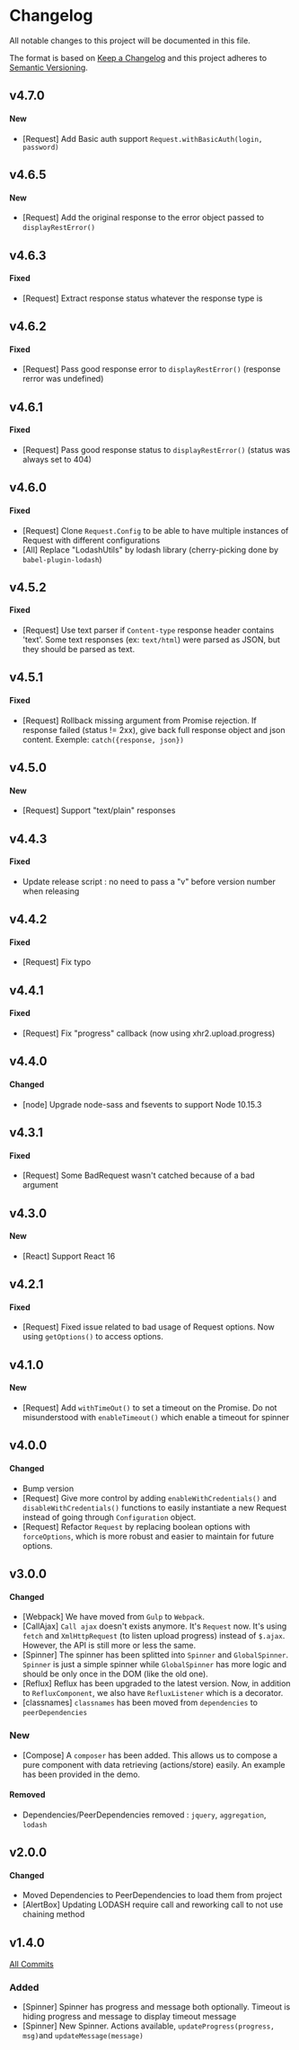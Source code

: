 # Changelog
All notable changes to this project will be documented in this file.

The format is based on [Keep a Changelog](http://keepachangelog.com/) 
and this project adheres to [Semantic Versioning](http://semver.org/).

## v4.7.0
#### New
- [Request] Add Basic auth support `Request.withBasicAuth(login, password)`

## v4.6.5
#### New
- [Request] Add the original response to the error object passed to `displayRestError()`

## v4.6.3
#### Fixed
- [Request] Extract response status whatever the response type is

## v4.6.2
#### Fixed
- [Request] Pass good response error to `displayRestError()` (response rerror was undefined) 

## v4.6.1
#### Fixed
- [Request] Pass good response status to `displayRestError()` (status was always set to 404)

## v4.6.0
#### Fixed
- [Request] Clone `Request.Config` to be able to have multiple instances of Request with different configurations
- [All] Replace "LodashUtils" by lodash library (cherry-picking done by `babel-plugin-lodash`) 

## v4.5.2
#### Fixed
- [Request] Use text parser if `Content-type` response header contains 'text'.
Some text responses (ex: `text/html`) were parsed as JSON, but they should be parsed as text.

## v4.5.1
#### Fixed
- [Request] Rollback missing argument from Promise rejection.
If response failed (status != 2xx), give back full response object and json content. Exemple: `catch({response, json})`

## v4.5.0
#### New
- [Request] Support "text/plain" responses

## v4.4.3
#### Fixed
- Update release script : no need to pass a "v" before version number when releasing

## v4.4.2
#### Fixed
- [Request] Fix typo

## v4.4.1
#### Fixed
- [Request] Fix "progress" callback (now using xhr2.upload.progress)

## v4.4.0
#### Changed
- [node] Upgrade node-sass and fsevents to support Node 10.15.3

## v4.3.1
#### Fixed
 - [Request] Some BadRequest wasn't catched because of a bad argument
 
## v4.3.0
#### New
 - [React] Support React 16

## v4.2.1
#### Fixed
 - [Request] Fixed issue related to bad usage of Request options. Now using `getOptions()` to access options.

## v4.1.0
#### New
 - [Request] Add `withTimeOut()` to set a timeout on the Promise. Do not misunderstood with `enableTimeout()` which enable a timeout for spinner 


## v4.0.0
#### Changed
 - Bump version
 - [Request] Give more control by adding `enableWithCredentials()` and `disableWithCredentials()` functions to easily instantiate a new Request instead of going through `Configuration` object. 
 - [Request] Refactor `Request` by replacing boolean options with `forceOptions`, which is more robust and easier to maintain for future options. 
 

## v3.0.0
#### Changed
 - [Webpack] We have moved from `Gulp` to `Webpack`.
 - [CallAjax] `Call ajax` doesn't exists anymore. It's `Request` now. It's using `fetch` and `XmlHttpRequest` (to listen upload progress) instead of `$.ajax`. However, the API is still more or less the same. 
 - [Spinner] The spinner has been splitted into `Spinner` and `GlobalSpinner`. `Spinner` is just a simple spinner while `GlobalSpinner` has more logic and should be only once in the DOM (like the old one).
 - [Reflux] Reflux has been upgraded to the latest version. Now, in addition to `RefluxComponent`, we also have `RefluxListener` which is a decorator.
 - [classnames] `classnames` has been moved from `dependencies` to `peerDependencies`

### New
 - [Compose] A `composer` has been added. This allows us to compose a pure component with data retrieving (actions/store) easily. An example has been provided in the demo.

#### Removed
 - Dependencies/PeerDependencies removed : `jquery`, `aggregation`, `lodash`

## v2.0.0 
#### Changed
 - Moved Dependencies to PeerDependencies to load them from project
 - [AlertBox] Updating LODASH require call and reworking call to not use chaining method


## v1.4.0 
[All Commits](https://github.com/saintpaul/react-commons/compare/v1.3.2...v1.4.0)
### Added
 - [Spinner] Spinner has progress and message both optionally. Timeout is hiding progress and message to display timeout message
 - [Spinner] New Spinner. Actions available, `updateProgress(progress, msg)`and `updateMessage(message)`
